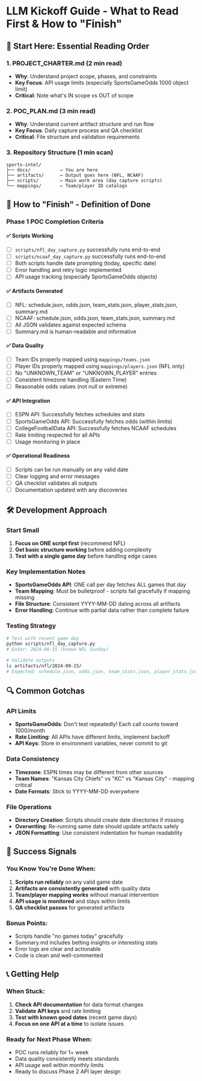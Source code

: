 # LLM Kickoff Guide - What to Read First & How to "Finish"

## 🚀 Start Here: Essential Reading Order

### 1. **PROJECT_CHARTER.md** (2 min read)
- **Why**: Understand project scope, phases, and constraints
- **Key Focus**: API usage limits (especially SportsGameOdds 1000 object limit)
- **Critical**: Note what's IN scope vs OUT of scope

### 2. **POC_PLAN.md** (3 min read)
- **Why**: Understand current artifact structure and run flow
- **Key Focus**: Daily capture process and QA checklist
- **Critical**: File structure and validation requirements

### 3. **Repository Structure** (1 min scan)
```
sports-intel/
├── docs/           ← You are here
├── artifacts/      ← Output goes here (NFL, NCAAF)
├── scripts/        ← Main work area (day capture scripts)
└── mappings/       ← Team/player ID catalogs
```

## 🎯 How to "Finish" - Definition of Done

### Phase 1 POC Completion Criteria

#### ✅ **Scripts Working**
- [ ] `scripts/nfl_day_capture.py` successfully runs end-to-end
- [ ] `scripts/ncaaf_day_capture.py` successfully runs end-to-end
- [ ] Both scripts handle date prompting (today, specific date)
- [ ] Error handling and retry logic implemented
- [ ] API usage tracking (especially SportsGameOdds objects)

#### ✅ **Artifacts Generated**
- [ ] NFL: schedule.json, odds.json, team_stats.json, player_stats.json, summary.md
- [ ] NCAAF: schedule.json, odds.json, team_stats.json, summary.md
- [ ] All JSON validates against expected schema
- [ ] Summary.md is human-readable and informative

#### ✅ **Data Quality**
- [ ] Team IDs properly mapped using `mappings/teams.json`
- [ ] Player IDs properly mapped using `mappings/players.json` (NFL only)
- [ ] No "UNKNOWN_TEAM" or "UNKNOWN_PLAYER" entries
- [ ] Consistent timezone handling (Eastern Time)
- [ ] Reasonable odds values (not null or extreme)

#### ✅ **API Integration**
- [ ] ESPN API: Successfully fetches schedules and stats
- [ ] SportsGameOdds API: Successfully fetches odds (within limits)
- [ ] CollegeFootballData API: Successfully fetches NCAAF schedules
- [ ] Rate limiting respected for all APIs
- [ ] Usage monitoring in place

#### ✅ **Operational Readiness**
- [ ] Scripts can be run manually on any valid date
- [ ] Clear logging and error messages
- [ ] QA checklist validates all outputs
- [ ] Documentation updated with any discoveries

## 🛠️ Development Approach

### Start Small
1. **Focus on ONE script first** (recommend NFL)
2. **Get basic structure working** before adding complexity
3. **Test with a single game day** before handling edge cases

### Key Implementation Notes
- **SportsGameOdds API**: ONE call per day fetches ALL games that day
- **Team Mapping**: Must be bulletproof - scripts fail gracefully if mapping missing
- **File Structure**: Consistent YYYY-MM-DD dating across all artifacts
- **Error Handling**: Continue with partial data rather than complete failure

### Testing Strategy
```bash
# Test with recent game day
python scripts/nfl_day_capture.py
# Enter: 2024-09-15 (known NFL Sunday)

# Validate outputs
ls artifacts/nfl/2024-09-15/
# Expected: schedule.json, odds.json, team_stats.json, player_stats.json, summary.md
```

## 🔍 Common Gotchas

### API Limits
- **SportsGameOdds**: Don't test repeatedly! Each call counts toward 1000/month
- **Rate Limiting**: All APIs have different limits, implement backoff
- **API Keys**: Store in environment variables, never commit to git

### Data Consistency
- **Timezone**: ESPN times may be different from other sources
- **Team Names**: "Kansas City Chiefs" vs "KC" vs "Kansas City" - mapping critical
- **Date Formats**: Stick to YYYY-MM-DD everywhere

### File Operations
- **Directory Creation**: Scripts should create date directories if missing
- **Overwriting**: Re-running same date should update artifacts safely
- **JSON Formatting**: Use consistent indentation for human readability

## 🎯 Success Signals

### You Know You're Done When:
1. **Scripts run reliably** on any valid game date
2. **Artifacts are consistently generated** with quality data
3. **Team/player mapping works** without manual intervention
4. **API usage is monitored** and stays within limits
5. **QA checklist passes** for generated artifacts

### Bonus Points:
- Scripts handle "no games today" gracefully
- Summary.md includes betting insights or interesting stats
- Error logs are clear and actionable
- Code is clean and well-commented

## 📞 Getting Help

### When Stuck:
1. **Check API documentation** for data format changes
2. **Validate API keys** and rate limiting
3. **Test with known good dates** (recent game days)
4. **Focus on one API at a time** to isolate issues

### Ready for Next Phase When:
- POC runs reliably for 1+ week
- Data quality consistently meets standards
- API usage well within monthly limits
- Ready to discuss Phase 2 API layer design